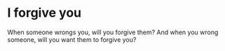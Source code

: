 # I forgive you

When someone wrongs you, will you forgive them? And when you wrong someone, will you want them to forgive you?
